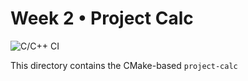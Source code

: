 # Week 2 • Project Calc

![C/C++ CI](https://github.com/Arctvrvs/CSCE-331/actions/workflows/cmake-test.yml/badge.svg?branch=main)




This directory contains the CMake-based `project-calc` 
